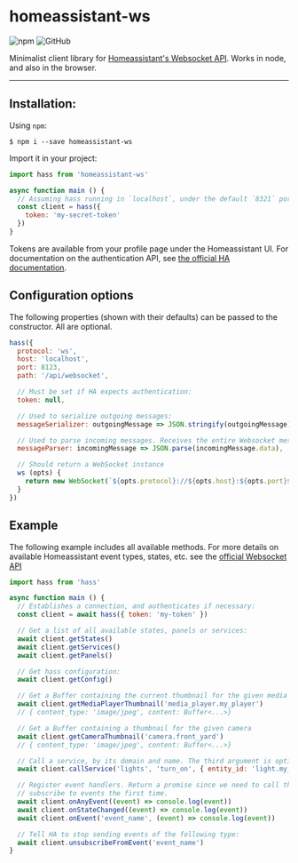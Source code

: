 # homeassistant-ws

![npm](https://img.shields.io/npm/v/homeassistant-ws?color=%23ff11dd&style=flat-square)
![GitHub](https://img.shields.io/github/license/filp/homeassistant-ws?style=flat-square)

Minimalist client library for [Homeassistant's Websocket API](https://developers.home-assistant.io/docs/external_api_websocket). Works in node, and also in the browser.

---

## Installation:

Using `npm`:

```shell
$ npm i --save homeassistant-ws
```

Import it in your project:

```js
import hass from 'homeassistant-ws'

async function main () {
  // Assuming hass running in `localhost`, under the default `8321` port:
  const client = hass({
    token: 'my-secret-token'
  })
}
```

Tokens are available from your profile page under the Homeassistant UI. For documentation on the authentication API, see [the official HA documentation](https://developers.home-assistant.io/docs/auth_api/).


## Configuration options

The following properties (shown with their defaults) can be passed to the constructor. All are optional.

```js
hass({
  protocol: 'ws',
  host: 'localhost',
  port: 8123,
  path: '/api/websocket',

  // Must be set if HA expects authentication:
  token: null,

  // Used to serialize outgoing messages: 
  messageSerializer: outgoingMessage => JSON.stringify(outgoingMessage),

  // Used to parse incoming messages. Receives the entire Websocket message object:
  messageParser: incomingMessage => JSON.parse(incomingMessage.data),

  // Should return a WebSocket instance
  ws (opts) {
    return new WebSocket(`${opts.protocol}://${opts.host}:${opts.port}${opts.path}`)
  }
})
```

## Example

The following example includes all available methods. For more details on available Homeassistant event types, states, etc. see the [official Websocket API](https://developers.home-assistant.io/docs/external_api_websocket)

```js
import hass from 'hass'

async function main () {
  // Establishes a connection, and authenticates if necessary:
  const client = await hass({ token: 'my-token' })

  // Get a list of all available states, panels or services:
  await client.getStates()
  await client.getServices()
  await client.getPanels()

  // Get hass configuration:
  await client.getConfig()

  // Get a Buffer containing the current thumbnail for the given media player
  await client.getMediaPlayerThumbnail('media_player.my_player')
  // { content_type: 'image/jpeg', content: Buffer<...>}

  // Get a Buffer containing a thumbnail for the given camera
  await client.getCameraThumbnail('camera.front_yard')
  // { content_type: 'image/jpeg', content: Buffer<...>}

  // Call a service, by its domain and name. The third argument is optional.
  await client.callService('lights', 'turn_on', { entity_id: 'light.my_light' })

  // Register event handlers. Return a promise since we need to call the HA API to
  // subscribe to events the first time.
  await client.onAnyEvent((event) => console.log(event))
  await client.onStateChanged((event) => console.log(event))
  await client.onEvent('event_name', (event) => console.log(event))

  // Tell HA to stop sending events of the following type:
  await client.unsubscribeFromEvent('event_name')
}
```
